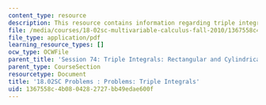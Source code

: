 ```yaml
---
content_type: resource
description: This resource contains information regarding triple integrals.
file: /media/courses/18-02sc-multivariable-calculus-fall-2010/1367558c4b0804282727bb49edae600f_MIT18_02SC_pb_74_quest.pdf
file_type: application/pdf
learning_resource_types: []
ocw_type: OCWFile
parent_title: 'Session 74: Triple Integrals: Rectangular and Cylindrical Coordinates'
parent_type: CourseSection
resourcetype: Document
title: '18.02SC Problems : Problems: Triple Integrals'
uid: 1367558c-4b08-0428-2727-bb49edae600f
---
```


